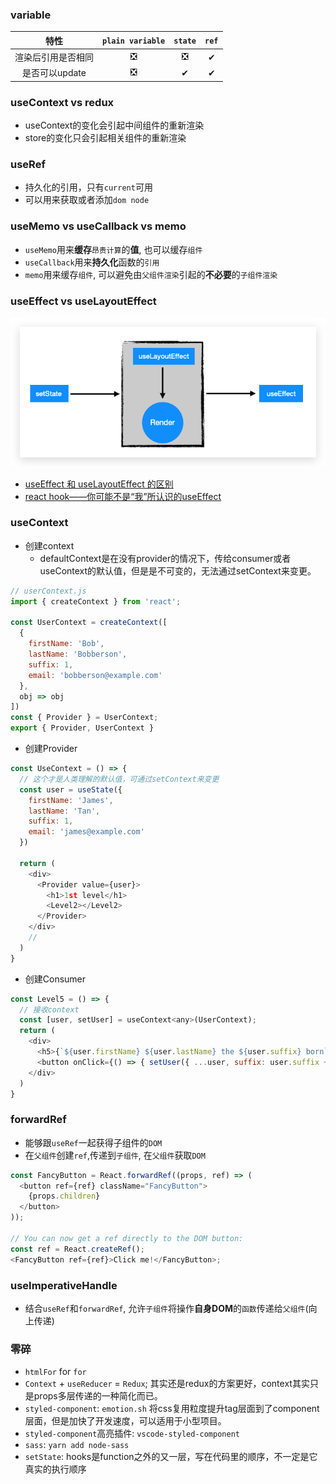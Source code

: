 ### variable
 |        特性        | `plain variable` | `state` | `ref` |
 | :----------------: | :--------------: | :-----: | :---: |
 | 渲染后引用是否相同 |        ❎         |    ❎    |   ✔   |
 |   是否可以update   |        ❎         |    ✔    |   ✔   |

### useContext vs redux
- useContext的变化会引起中间组件的重新渲染
- store的变化只会引起相关组件的重新渲染

### useRef
- 持久化的引用，只有`current`可用
- 可以用来获取或者添加`dom node`

### useMemo vs useCallback vs memo
- `useMemo`用来**缓存**`昂贵计算`的**值**, 也可以缓存`组件`
- `useCallback`用来**持久化**函数的`引用`
- `memo`用来缓存`组件`, 可以避免由`父组件渲染`引起的**不必要**的`子组件渲染`


### useEffect vs useLayoutEffect
<div style="text-align:center; margin:auto"><img src="img/2020-01-27-10-16-05.png"></div>

- [useEffect 和 useLayoutEffect 的区别](https://juejin.im/post/5de38c76e51d455f9b335eff)
- [react hook——你可能不是“我”所认识的useEffect](https://imweb.io/topic/5cd845cadcd62f86299fcd76)


### useContext
- 创建context
  - defaultContext是在没有provider的情况下，传给consumer或者useContext的默认值，但是是不可变的，无法通过setContext来变更。
```javascript
// userContext.js
import { createContext } from 'react';

const UserContext = createContext([
  {
    firstName: 'Bob',
    lastName: 'Bobberson',
    suffix: 1,
    email: 'bobberson@example.com'
  },
  obj => obj
])
const { Provider } = UserContext;
export { Provider, UserContext }
```
- 创建Provider
```javascript
const UseContext = () => {
  // 这个才是人类理解的默认值，可通过setContext来变更
  const user = useState({
    firstName: 'James',
    lastName: 'Tan',
    suffix: 1,
    email: 'james@example.com'
  })

  return (
    <div>
      <Provider value={user}>
        <h1>1st level</h1>
        <Level2></Level2>
      </Provider>
    </div>
    //  
  )
}
```
- 创建Consumer
```javascript
const Level5 = () => {
  // 接收context
  const [user, setUser] = useContext<any>(UserContext);
  return (
    <div>
      <h5>{`${user.firstName} ${user.lastName} the ${user.suffix} born`}</h5>
      <button onClick={() => { setUser({ ...user, suffix: user.suffix + 1 }) }}>Increment</button>
    </div>
  )
}
```

### forwardRef
- 能够跟`useRef`一起获得子组件的`DOM`
- 在`父组件`创建`ref`,传递到`子组件`, 在`父组件`获取`DOM`
```javascript
const FancyButton = React.forwardRef((props, ref) => (
  <button ref={ref} className="FancyButton">
    {props.children}
  </button>
));

// You can now get a ref directly to the DOM button:
const ref = React.createRef();
<FancyButton ref={ref}>Click me!</FancyButton>;
```

### useImperativeHandle
- 结合`useRef`和`forwardRef`, 允许`子组件`将操作**自身DOM**的`函数`传递给`父组件`(向上传递)

### 零碎
- `htmlFor` for `for`
- `Context` + `useReducer` = `Redux`; 其实还是redux的方案更好，context其实只是props多层传递的一种简化而已。
- `styled-component`: `emotion.sh` 将css复用粒度提升tag层面到了component层面，但是加快了开发速度，可以适用于小型项目。
- `styled-component`高亮插件: `vscode-styled-component`
- `sass`: `yarn add node-sass`
- `setState`: hooks是function之外的又一层，写在代码里的顺序，不一定是它真实的执行顺序

